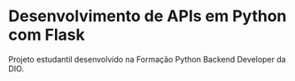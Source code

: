 # Desenvolvimento de APIs em Python com Flask

Projeto estudantil desenvolvido na Formação Python Backend Developer da DIO.